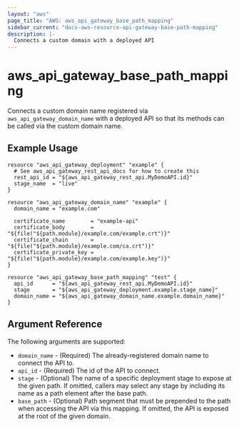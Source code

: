 ```yaml
---
layout: "aws"
page_title: "AWS: aws_api_gateway_base_path_mapping"
sidebar_current: "docs-aws-resource-api-gateway-base-path-mapping"
description: |-
  Connects a custom domain with a deployed API
---
```


# aws\_api\_gateway\_base\_path\_mapping

Connects a custom domain name registered via `aws_api_gateway_domain_name`
with a deployed API so that its methods can be called via the
custom domain name.

## Example Usage

```
resource "aws_api_gateway_deployment" "example" {
  # See aws_api_gateway_rest_api_docs for how to create this
  rest_api_id = "${aws_api_gateway_rest_api.MyDemoAPI.id}"
  stage_name  = "live"
}

resource "aws_api_gateway_domain_name" "example" {
  domain_name = "example.com"

  certificate_name        = "example-api"
  certificate_body        = "${file("${path.module}/example.com/example.crt")}"
  certificate_chain       = "${file("${path.module}/example.com/ca.crt")}"
  certificate_private_key = "${file("${path.module}/example.com/example.key")}"
}

resource "aws_api_gateway_base_path_mapping" "test" {
  api_id      = "${aws_api_gateway_rest_api.MyDemoAPI.id}"
  stage       = "${aws_api_gateway_deployment.example.stage_name}"
  domain_name = "${aws_api_gateway_domain_name.example.domain_name}"
}
```

## Argument Reference

The following arguments are supported:

* `domain_name` - (Required) The already-registered domain name to connect the API to.
* `api_id` - (Required) The id of the API to connect.
* `stage` - (Optional) The name of a specific deployment stage to expose at the given path. If omitted, callers may select any stage by including its name as a path element after the base path.
* `base_path` - (Optional) Path segment that must be prepended to the path when accessing the API via this mapping. If omitted, the API is exposed at the root of the given domain.
